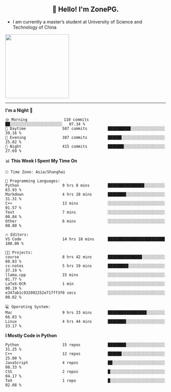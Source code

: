 <h2 align="center">👋 Hello! I'm ZonePG.</h2>

- I am currently a master’s student at University of Science and Technology of China

<img height=200 align="center" src="https://github-readme-stats.vercel.app/api?username=zonepg" />

-------

<!--START_SECTION:waka-->
**I'm a Night 🦉** 

```text
🌞 Morning                110 commits         ██░░░░░░░░░░░░░░░░░░░░░░░   07.34 % 
🌆 Daytime                587 commits         ██████████░░░░░░░░░░░░░░░   39.16 % 
🌃 Evening                387 commits         ██████░░░░░░░░░░░░░░░░░░░   25.82 % 
🌙 Night                  415 commits         ███████░░░░░░░░░░░░░░░░░░   27.69 % 
```


📊 **This Week I Spent My Time On** 

```text
🕑︎ Time Zone: Asia/Shanghai

💬 Programming Languages: 
Python                   9 hrs 8 mins        ████████████████░░░░░░░░░   63.93 % 
Markdown                 4 hrs 28 mins       ████████░░░░░░░░░░░░░░░░░   31.31 % 
C++                      13 mins             ░░░░░░░░░░░░░░░░░░░░░░░░░   01.57 % 
Text                     7 mins              ░░░░░░░░░░░░░░░░░░░░░░░░░   00.84 % 
Other                    6 mins              ░░░░░░░░░░░░░░░░░░░░░░░░░   00.80 % 

🔥 Editors: 
VS Code                  14 hrs 18 mins      █████████████████████████   100.00 % 

🐱‍💻 Projects: 
course                   8 hrs 42 mins       ███████████████░░░░░░░░░░   60.83 % 
cs-notes                 5 hrs 19 mins       █████████░░░░░░░░░░░░░░░░   37.19 % 
llama.cpp                15 mins             ░░░░░░░░░░░░░░░░░░░░░░░░░   01.77 % 
LaTeX-OCR                1 min               ░░░░░░░░░░░░░░░░░░░░░░░░░   00.19 % 
e347ab1c932092252e717ff3f0 secs              ░░░░░░░░░░░░░░░░░░░░░░░░░   00.02 % 

💻 Operating System: 
Mac                      9 hrs 33 mins       █████████████████░░░░░░░░   66.83 % 
Linux                    4 hrs 44 mins       ████████░░░░░░░░░░░░░░░░░   33.17 % 
```

**I Mostly Code in Python** 

```text
Python                   15 repos            ████████░░░░░░░░░░░░░░░░░   31.25 % 
C++                      12 repos            ██████░░░░░░░░░░░░░░░░░░░   25.00 % 
JavaScript               4 repos             ██░░░░░░░░░░░░░░░░░░░░░░░   08.33 % 
CSS                      2 repos             █░░░░░░░░░░░░░░░░░░░░░░░░   04.17 % 
TeX                      1 repo              █░░░░░░░░░░░░░░░░░░░░░░░░   02.08 % 
```




<!--END_SECTION:waka-->
